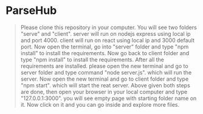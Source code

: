 # ParseHub
> Please clone this repository in your computer. You will see two folders "serve" and "client". server will run on nodejs express using local ip and port 4000. client will run on react using local ip and 3000 default port.
> Now open the terminal, go into "server" folder and type "npm install" to install the requirements. Now go back to client folder and type "npm install" to install the requirements. 
> After all the requirements are installed. please open the new terminal and go to server folder and type command "node server.js". which will run the server. 
> Now open the new terminal and go to client folder and type "npm start". which will start the reat server. 
> Above given both steps are done, then open your browser in your local computer and type "127.0.0.1:3000". 
> you will see empty page with starting folder name on it. Now click on it and you can go inside and explore more files. 
